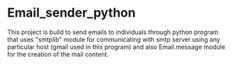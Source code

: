 # Email_sender_python
This project is build to send emails to individuals through python program that uses "smtplib" module for communicating with smtp server using any particular host (gmail used in this program) and also Email.message module for the creation of the mail content.
